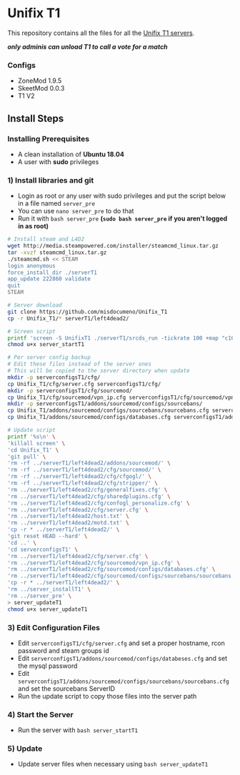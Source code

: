 # Unifix T1
This repository contains all the files for all the [Unifix T1 servers](https://steamcommunity.com/groups/UnifixServers).

***only adminis can unload T1 to call a vote for a match***

### Configs
- ZoneMod 1.9.5
- SkeetMod 0.0.3
- T1 V2

## Install Steps

### Installing Prerequisites
- A clean installation of **Ubuntu 18.04**
- A user with **sudo** privileges

### 1) Install libraries and git
- Login as root or any user with sudo privileges and put the script below in a file named `server_pre`
- You can use `nano server_pre` to do that
- Run it with `bash server_pre` **(`sudo bash server_pre` if you aren't logged in as root)**

```bash
# Install steam and L4D2
wget http://media.steampowered.com/installer/steamcmd_linux.tar.gz
tar -xvzf steamcmd_linux.tar.gz
./steamcmd.sh << STEAM
login anonymous
force_install_dir ./serverT1
app_update 222860 validate
quit
STEAM

# Server download
git clone https://github.com/misdocumeno/Unifix_T1
cp -r Unifix_T1/* serverT1/left4dead2/

# Screen script
printf 'screen -S UnifixT1 ./serverT1/srcds_run -tickrate 100 +map "c10m1_caves" +sv_clockcorrection_msecs 15 -timeout 10 +ip 0.0.0.0 -port 27016 +precache_all_survivors 1' > server_startT1
chmod u+x server_startT1

# Per server config backup
# Edit these files instead of the server ones
# This will be copied to the server directory when update
mkdir -p serverconfigsT1/cfg/
cp Unifix_T1/cfg/server.cfg serverconfigsT1/cfg/
mkdir -p serverconfigsT1/cfg/sourcemod/
cp Unifix_T1/cfg/sourcemod/vpn_ip.cfg serverconfigsT1/cfg/sourcemod/vpn_ip.cfg
mkdir -p serverconfigsT1/addons/sourcemod/configs/sourcebans/
cp Unifix_T1/addons/sourcemod/configs/sourcebans/sourcebans.cfg serverconfigsT1/addons/sourcemod/configs/sourcebans/
cp Unifix_T1/addons/sourcemod/configs/databases.cfg serverconfigsT1/addons/sourcemod/configs/

# Update script
printf '%s\n' \
'killall screen' \
'cd Unifix_T1' \
'git pull' \
'rm -rf ../serverT1/left4dead2/addons/sourcemod/' \
'rm -rf ../serverT1/left4dead2/cfg/sourcemod/' \
'rm -rf ../serverT1/left4dead2/cfg/cfgogl/' \
'rm -rf ../serverT1/left4dead2/cfg/stripper/' \
'rm ../serverT1/left4dead2/cfg/generalfixes.cfg' \
'rm ../serverT1/left4dead2/cfg/sharedplugins.cfg' \
'rm ../serverT1/left4dead2/cfg/confogl_personalize.cfg' \
'rm ../serverT1/left4dead2/cfg/server.cfg' \
'rm ../serverT1/left4dead2/host.txt' \
'rm ../serverT1/left4dead2/motd.txt' \
'cp -r * ../serverT1/left4dead2/' \
'git reset HEAD --hard' \
'cd ..' \
'cd serverconfigsT1' \
'rm ../serverT1/left4dead2/cfg/server.cfg' \
'rm ../serverT1/left4dead2/cfg/sourcemod/vpn_ip.cfg' \
'rm ../serverT1/left4dead2/cfg/sourcemod/configs/databases.cfg' \
'rm ../serverT1/left4dead2/cfg/sourcemod/configs/sourcebans/sourcebans.cfg' \
'cp -r * ../serverT1/left4dead2/' \
'rm ../server_installT1' \
'rm ../server_pre' \
> server_updateT1
chmod u+x server_updateT1
```

### 3) Edit Configuration Files
- Edit `serverconfigsT1/cfg/server.cfg` and set a proper hostname, rcon password and steam groups id
- Edit `serverconfigsT1/addons/sourcemod/configs/databeses.cfg` and set the mysql password
- Edit `serverconfigsT1/addons/sourcemod/configs/sourcebans/sourcebans.cfg` and set the sourcebans ServerID
- Run the update script to copy those files into the server path

### 4) Start the Server
- Run the server with `bash server_startT1`

### 5) Update
- Update server files when necessary using `bash server_updateT1`

